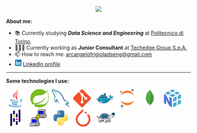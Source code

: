 <div id="header" align="center">
  <img src="https://media.giphy.com/media/dyzew7Py7bnW9DiJJj/giphy.gif" width="740"/>
</div>

**About me:**

- 📚 Currently studying ***Data Science and Engineering*** at [Politecnico di Torino](https://www.polito.it/).
- 👨🏻‍💻 Currently working as **Junior Consultant** at [Techedge Group S.p.A.](https://www.techedgegroup.com/en)
- 📫 How to reach me: [arcangelofrigioladseng@gmail.com](arcangelofrigioladseng@gmail.com)
- <div align="left">
  <img src="https://github.com/devicons/devicon/blob/master/icons/linkedin/linkedin-original.svg" title="LinkedIn" alt="Linkedin" width="18" height="18"/>
  <a href="www.linkedin.com/in/arcangelo-frigiola"> LinkedIn profile</a>
</div> 

---

**Some technologies I use:**

<div>
  <img src="https://github.com/devicons/devicon/blob/master/icons/java/java-original.svg" title="Java" alt="Java" width="50" height="50"/>&nbsp;
  &nbsp;
  <img src="https://github.com/devicons/devicon/blob/master/icons/spring/spring-original.svg" title="Spring" alt="Spring" width="50" height="50"/>&nbsp;
  <img src="https://github.com/devicons/devicon/blob/master/icons/mysql/mysql-original.svg" title="MySQL"  alt="MySQL" width="50" height="50"/>&nbsp;
  <img src="https://github.com/devicons/devicon/blob/master/icons/git/git-original.svg" title="Git" **alt="Git" width="50" height="50"/>
&nbsp;
  <img src="https://github.com/devicons/devicon/blob/master/icons/docker/docker-original.svg" title="docker" **alt="docker" width="50" height="50"/>
  &nbsp;
  <img src="https://github.com/devicons/devicon/blob/master/icons/jupyter/jupyter-original.svg" title="jupyter" **alt="jupyter" width="50" height="50"/>
  &nbsp;
  <img src="https://github.com/devicons/devicon/blob/master/icons/mongodb/mongodb-original.svg" title="mongodb" **alt="mongodb" width="50" height="50"/>
  &nbsp;
  <img src="https://github.com/devicons/devicon/blob/master/icons/numpy/numpy-original.svg" title="numpy" **alt="numpy" width="50" height="50"/>
  &nbsp;
  <img src="https://github.com/devicons/devicon/blob/master/icons/pandas/pandas-original.svg" title="pandas" **alt="pandas" width="50" height="50"/>
  &nbsp;
  <img src="https://github.com/devicons/devicon/blob/master/icons/putty/putty-original.svg" title="putty" **alt="putty" width="50" height="50"/>
  &nbsp;
  <img src="https://github.com/devicons/devicon/blob/master/icons/python/python-original.svg" title="python" **alt="python" width="50" height="50"/>
  &nbsp;
  <img src="https://github.com/devicons/devicon/blob/master/icons/pytorch/pytorch-original.svg" title="pytorch" **alt="pytorch" width="50" height="50"/>
  &nbsp;
  <img src="https://github.com/devicons/devicon/blob/master/icons/tortoisegit/tortoisegit-original.svg" title="tortoisegit" **alt="tortoisegit" width="50" height="50"/>
</div>


              

